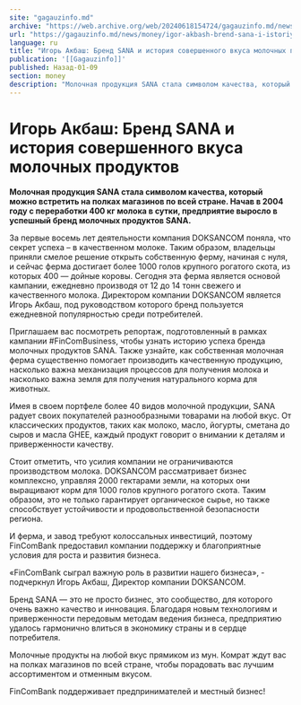 ```yaml
---
site: "gagauzinfo.md"
archive: "https://web.archive.org/web/20240618154724/gagauzinfo.md/news/money/igor-akbash-brend-sana-i-istoriya-sovershennogo-vkusa-molochnih-produktov"
url: "https://gagauzinfo.md/news/money/igor-akbash-brend-sana-i-istoriya-sovershennogo-vkusa-molochnih-produktov"
language: ru
title: "Игорь Акбаш: Бренд SANA и история совершенного вкуса молочных продуктов"
publication: '[[Gagauzinfo]]'
published: Назад-01-09
section: money
description: "Молочная продукция SANA стала символом качества, который можно встретить на полках магазинов по всей стране. Начав в 2004 году с переработки 400 кг молока в сутки, предприятие выросло в успешный бренд молочных продуктов SANA."
---
```


# Игорь Акбаш: Бренд SANA и история совершенного вкуса молочных продуктов

**Молочная продукция SANA стала символом качества, который можно встретить на полках магазинов по всей стране. Начав в 2004 году с переработки 400 кг молока в сутки, предприятие выросло в успешный бренд молочных продуктов SANA.**

За первые восемь лет деятельности компания DOKSANCOM поняла, что секрет успеха – в качественном молоке. Таким образом, владельцы приняли смелое решение открыть собственную ферму, начиная с нуля, и сейчас ферма достигает более 1000 голов крупного рогатого скота, из которых 400 — дойные коровы. Сегодня эта ферма является основой кампании, ежедневно производя от 12 до 14 тонн свежего и качественного молока. Директором компании DOKSANCOM является Игорь Акбаш, под руководством которого бренд пользуется ежедневной популярностью среди потребителей.

Приглашаем вас посмотреть репортаж, подготовленный в рамках кампании #FinComBusiness, чтобы узнать историю успеха бренда молочных продуктов SANA. Также узнайте, как собственная молочная ферма существенно помогает производить качественную продукцию, насколько важна механизация процессов для получения молока и насколько важна земля для получения натурального корма для животных.

Имея в своем портфеле более 40 видов молочной продукции, SANA радует своих покупателей разнообразными товарами на любой вкус. От классических продуктов, таких как молоко, масло, йогурты, сметана до сыров и масла GHEE, каждый продукт говорит о внимании к деталям и приверженности качеству.

Стоит отметить, что усилия компании не ограничиваются производством молока. DOKSANCOM рассматривает бизнес комплексно, управляя 2000 гектарами земли, на которых они выращивают корм для 1000 голов крупного рогатого скота. Таким образом, это не только гарантирует органическое сырье, но также способствует устойчивости и продовольственной безопасности региона.

И ферма, и завод требуют колоссальных инвестиций, поэтому FinComBank предоставил компании поддержку и благоприятные условия для роста и развития бизнеса.

«FinComBank сыграл важную роль в развитии нашего бизнеса», - подчеркнул Игорь Акбаш, Директор компании DOKSANCOM.

Бренд SANA — это не просто бизнес, это сообщество, для которого очень важно качество и инновация. Благодаря новым технологиям и приверженности передовым методам ведения бизнеса, предприятию удалось гармонично влиться в экономику страны и в сердце потребителя.

Молочные продукты на любой вкус прямиком из мун. Комрат ждут вас на полках магазинов по всей стране, чтобы порадовать вас лучшим ассортиментом и отменным вкусом.

FinComBank поддерживает предпринимателей и местный бизнес!